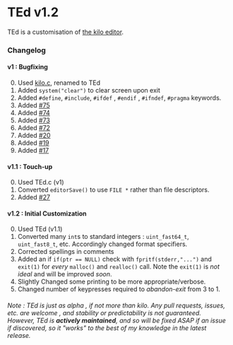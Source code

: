 # TEd v1.2

TEd is a customisation of [the kilo editor](https://github.com/antirez/kilo).

### Changelog

#### v1 : Bugfixing
0. Used [kilo.c](https://raw.githubusercontent.com/antirez/kilo/master/kilo.c), renamed to TEd
1. Added `system("clear")` to clear screen upon exit 
2. Added `#define`, `#include`, `#ifdef` , `#endif` , `#ifndef`, `#pragma` keywords.
3. Added [#75](https://github.com/antirez/kilo/pull/75/files)
4. Added [#74](https://github.com/antirez/kilo/pull/74)
5. Added [#73](https://github.com/antirez/kilo/pull/73)
6. Added [#72](https://github.com/antirez/kilo/pull/72)
7. Added [#20](https://github.com/antirez/kilo/pull/20)
8. Added [#19](https://github.com/antirez/kilo/pull/19)
9. Added [#17](https://github.com/antirez/kilo/pull/17)

#### v1.1 : Touch-up
0. Used TEd.c (v1)
1. Converted `editorSave()` to use `FILE *` rather than file descriptors.
2. Added [#27](https://github.com/antirez/kilo/pull/27/files)

#### v1.2 : Initial Customization
0. Used TEd (v1.1)
1. Converted many `int`s to standard integers : `uint_fast64_t`, `uint_fast8_t`, etc. Accordingly changed format specifiers.
2. Corrected spellings in comments
3. Added an if `if(ptr == NULL)` check with `fpritf(stderr,"...")` and `exit(1)` for *every* `malloc()` and `realloc()` call. Note the `exit(1)` is *not ideal* and will be improved *soon*.
4. Slightly Changed some printing to be more appropriate/verbose.
5. Changed number of keypresses required to _abandon-exit_ from 3 to 1.

###### Note : TEd is just as alpha , if not _more_ than kilo. Any pull requests, issues, etc. are welcome , and stability or predictability is not guaranteed. However, TEd is **actively maintained**, and so will be fixed _ASAP_ if an issue if discovered, so it "_works_" to the best of my knowledge in the latest release.
